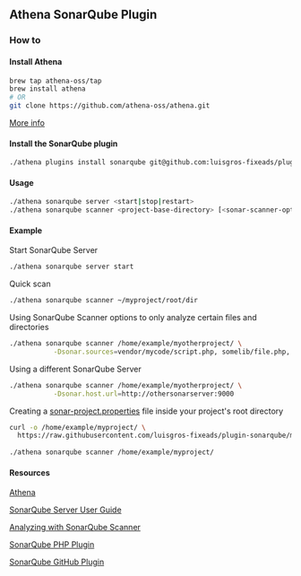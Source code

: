 ## Athena SonarQube Plugin

### How to

#### Install Athena
```sh
brew tap athena-oss/tap
brew install athena
# OR
git clone https://github.com/athena-oss/athena.git
```
[More info](https://github.com/athena-oss/athena)

#### Install the SonarQube plugin
```sh
./athena plugins install sonarqube git@github.com:luisgros-fixeads/plugin-sonarqube.git
```

#### Usage

```sh
./athena sonarqube server <start|stop|restart>
./athena sonarqube scanner <project-base-directory> [<sonar-scanner-options>]
```

#### Example

Start SonarQube Server
```sh
./athena sonarqube server start
```

Quick scan
```sh
./athena sonarqube scanner ~/myproject/root/dir
```

Using SonarQube Scanner options to only analyze certain files and directories
```sh
./athena sonarqube scanner /home/example/myotherproject/ \
           -Dsonar.sources=vendor/mycode/script.php, somelib/file.php, web/
```

Using a different SonarQube Server
```sh  
./athena sonarqube scanner /home/example/myotherproject/ \
           -Dsonar.host.url=http://othersonarserver:9000
```

Creating a [sonar-project.properties](sonar-project.properties) file inside your project's root directory
```sh
curl -o /home/example/myproject/ \
  https://raw.githubusercontent.com/luisgros-fixeads/plugin-sonarqube/master/sonar-project.properties
  
./athena sonarqube scanner /home/example/myproject/
```

#### Resources

[Athena](https://github.com/athena-oss/athena)

[SonarQube Server User Guide](http://docs.sonarqube.org/display/SONAR/User+Guide)

[Analyzing with SonarQube Scanner](http://docs.sonarqube.org/display/SCAN/Analyzing+with+SonarQube+Scanner)

[SonarQube PHP Plugin](http://docs.sonarqube.org/display/SCAN/Analyzing+with+SonarQube+Scanner)

[SonarQube GitHub Plugin](http://docs.sonarqube.org/display/PLUG/GitHub+Plugin)
